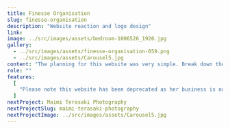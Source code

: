 ```yaml
---
title: Finesse Organisation
slug: finesse-organisation
description: "Website reaction and logo design"
link:
image: ../src/images/assets/bedroom-1006526_1920.jpg
gallery:
  - ../src/images/assets/finesse-organisation-059.png
  - ../src/images/assets/Carousel5.jpg
content: "The planning for this website was very simple. Break down the pages of content into separate parts with pictures, backgrounds and animation. I integrated MailChimp for automation and easy email marketing, as well as social media sharing.Please note this website has been deprecated as her business is now closed."
role: ""
features:
  [
    "Please note this website has been deprecated as her business is now closed. The website is now being hosted on my Guthub pages.",
  ]
nextProject: Maimi Terasaki Photography
nextProjectSlug: maimi-terasaki-photography
nextProjectImage: ../src/images/assets/Carousel5.jpg
---
```

